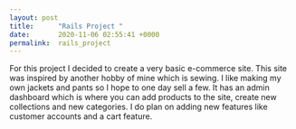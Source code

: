 ```yaml
---
layout: post
title:      "Rails Project "
date:       2020-11-06 02:55:41 +0000
permalink:  rails_project
---
```



For this project I decided to create a very basic e-commerce site. This site was inspired by another hobby of mine which is sewing. I like making my own jackets and pants so I hope to one day sell a few. It has an admin dashboard which is where you can add products to the site, create new collections and new categories. I do plan on adding new features like customer accounts and a cart feature.  
